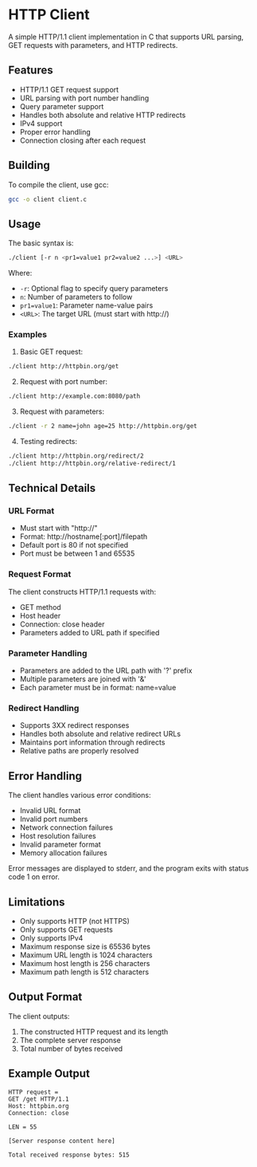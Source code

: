 # HTTP Client

A simple HTTP/1.1 client implementation in C that supports URL parsing, GET requests with parameters, and HTTP redirects.

## Features

- HTTP/1.1 GET request support
- URL parsing with port number handling
- Query parameter support
- Handles both absolute and relative HTTP redirects
- IPv4 support
- Proper error handling
- Connection closing after each request

## Building

To compile the client, use gcc:

```bash
gcc -o client client.c
```

## Usage

The basic syntax is:
```bash
./client [-r n <pr1=value1 pr2=value2 ...>] <URL>
```

Where:
- `-r`: Optional flag to specify query parameters
- `n`: Number of parameters to follow
- `pr1=value1`: Parameter name-value pairs
- `<URL>`: The target URL (must start with http://)

### Examples

1. Basic GET request:
```bash
./client http://httpbin.org/get
```

2. Request with port number:
```bash
./client http://example.com:8080/path
```

3. Request with parameters:
```bash
./client -r 2 name=john age=25 http://httpbin.org/get
```

4. Testing redirects:
```bash
./client http://httpbin.org/redirect/2
./client http://httpbin.org/relative-redirect/1
```

## Technical Details

### URL Format
- Must start with "http://"
- Format: http://hostname[:port]/filepath
- Default port is 80 if not specified
- Port must be between 1 and 65535

### Request Format
The client constructs HTTP/1.1 requests with:
- GET method
- Host header
- Connection: close header
- Parameters added to URL path if specified

### Parameter Handling
- Parameters are added to the URL path with '?' prefix
- Multiple parameters are joined with '&'
- Each parameter must be in format: name=value

### Redirect Handling
- Supports 3XX redirect responses
- Handles both absolute and relative redirect URLs
- Maintains port information through redirects
- Relative paths are properly resolved

## Error Handling

The client handles various error conditions:
- Invalid URL format
- Invalid port numbers
- Network connection failures
- Host resolution failures
- Invalid parameter format
- Memory allocation failures

Error messages are displayed to stderr, and the program exits with status code 1 on error.

## Limitations

- Only supports HTTP (not HTTPS)
- Only supports GET requests
- Only supports IPv4
- Maximum response size is 65536 bytes
- Maximum URL length is 1024 characters
- Maximum host length is 256 characters
- Maximum path length is 512 characters

## Output Format

The client outputs:
1. The constructed HTTP request and its length
2. The complete server response
3. Total number of bytes received

## Example Output

```
HTTP request =
GET /get HTTP/1.1
Host: httpbin.org
Connection: close

LEN = 55

[Server response content here]

Total received response bytes: 515
```